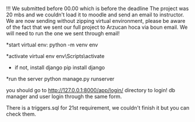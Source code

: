 !!! We submitted before 00.00 which is before the deadline
The project was 20 mbs and we couldn't load it to moodle and 
send an email to instructor. We are now sending without zipping
virtual environment, please be aware of the fact that we sent
our full project to Arzucan hoca via boun email.
We will need to run the one we sent through email!


*start virtual env:
python -m venv env

*activate virtual env
env\Scripts\activate

* if not, install django
pip install django

*run the server
python manage.py runserver


you should go to http://127.0.0.1:8000/app/login/ directory to login!
db manager and user login through the same form.

There is a triggers.sql for 21st requirement, we couldn't finish it but you can check them.